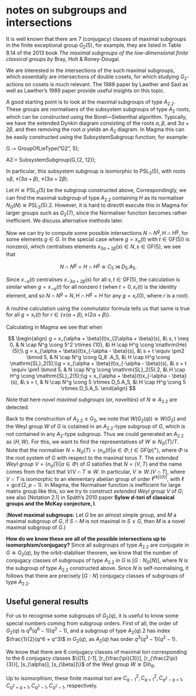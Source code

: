 # notes on subgroups and intersections

It is well known that there are 7 (conjugacy) classes of maximal subgroups in the finite exceptional group $G_2(5)$, for example, they are listed in Table 8.14 of the 2013 book *The maximal subgroups of the low-dimensional finite classical groups by* Bray, Holt & Roney-Dougal.

We are interested in the intersections of the such maximal subgroups, which essentially are intersections of double cosets, for which studying $G_2$-actions on cosets is much relevant. The 1988 paper by Lawther and Saxl as well as Lawther’s 1989 paper provide useful insights on this topic.

A good starting point is to look at the maximal subgroups of type $A_2.2$. These groups are normalisers of the subsystem subgroups of type $A_2$ roots, which can be constructed using the Borel—Siebenthal algorithm. Typically, we have the extended Dynkin diagram consisting of the roots $\alpha, \beta$, and $3\alpha + 2\beta$, and then removing the root $\alpha$ yields an $A_2$ diagram. In Magma this can be easily constructed using the SubsystemSubgroup function; for example:

G := GroupOfLieType(”G2”, 5);

A2:= SubsystemSubgroup(G,{2, 12});

In particular, this subsystem subgroup is isomorphic to $\mathrm{PSL}_3(5)$, with roots $\pm\beta$, $\pm(3\alpha + \beta)$, $\pm(3\alpha + 2\beta)$.

Let $H \cong \mathrm{PSL}_3(5)$ be the subgroup constructed above, Correspondingly, we can find the maximal subgroup of type $A_2.2$ containing $H$ as its normaliser $N_G(N) \cong \mathrm{PSL}_3(5).2$. However, it is hard to directlt execute this in Magma for larger groups such as $G_2(7)$, since the Normaliser function becomes rather inefficient. We discuss alternative methods later.

Now we can try to compute some possible intersections $N \cap N^g, H \cap H^g$, for some elements $g \in G$. In the special case where $g = x_\alpha(t)$ with $t \in \mathrm{GF}(5))$ is nonzero), which centralises elements $x_{3\alpha+2\beta}(s) \in N, s \in \mathrm{GF}(5)$, we see that


$$
N \cap N^g = H \cap H^g \cong C_5 \rtimes D_5.A_5.
$$

Since $x_{-\alpha}(t)$ centralises $x_{-3\alpha + 2\beta}(s)$ for all $s, t \in \mathrm{GF}(5)$, the calculation is similar when $g = x_{-\alpha}(t)$ for all nonzero $t$ (when $t = 0, x_r(t)$ is the identity element, and so $N \cap N^g = N, H \cap H^g = H$ for any $g = x_r(0)$, where $r$ is a root).

A routine calculation using the commutator formula tells us that same is true for all $g = x_r(t)$ for $r \in \{\pm(\alpha + \beta), \pm(2\alpha + \beta)\}.$

Calculating in Magma we see that when

$$
\begin{align} g = x_{\alpha + \beta}(t)x_{2\alpha + \beta}(s), &\  s, t \neq 0, &  N \cap N^g \cong 5^2 \rtimes {10}, &\ H \cap H^g \cong \mathrm{He}(5);\\ g = x_{\alpha + \beta}(t)x_{-\alpha - \beta}(s), &\  s + t \equiv \pm2 \bmod 5, & N \cap N^g \cong Q_8 .A_5, &\ H \cap H^g \cong \mathrm{SL}_2(5);\\g = x_{\alpha + \beta}(t)x_{-\alpha - \beta}(s), &\  s + t \equiv \pm1 \bmod 5, & N \cap N^g \cong \mathrm{SL}_2(5).2, &\ H \cap H^g \cong \mathrm{SL}_2(5);\\g = x_{\alpha + \beta}(t)x_{-\alpha - \beta}(s), &\  s = t, & N \cap N^g \cong 5 \rtimes D_5.A_5, &\ H \cap H^g \cong 5 \rtimes D_5.A_5. \end{align}
$$

Note that here *novel maximal subgroups* (or, *novelties*) of $N \cong A_2.2$ are detected.


Back to the construction of $A_2.2 \le G_2$, we note that $W(G_2(q)) \cong W(G_2)$ and the Weyl group $W$ of $G$ is cotained in an $A_2.2$-type subgroup of $G$, which is not contained in any $A_2$-type subgroup. Thus we could generated an $A_2.2$ as $\langle H, W\rangle$. For this, we want to find the representatives of $W \cong N_G(T)/T$.
Note that the normaliser $N = N_G(T)=\langle n_\alpha(t)|\alpha \in \Phi, t \in \mathrm{GF}(p)^\times\rangle$, where $\Phi$ is the root system of $G$ with respect to the maximal torus $T$.
The *extended Weyl group* $V=\langle n_\alpha(1)|\alpha \in \Phi\rangle$ of $G$ satisfies that $N = \langle V, T \rangle$ and the name comes from the fact that $V/V \cap T \cong W$. In particular, $V \cong W.(V \cap T)$, where $V \cap T$ is isomorphic to an elementary abelian group of order $\ell^{\mathrm{rk}|(G)|}$, with $\ell = \gcd(2, p-1)$. In Magma, the Normaliser function is inefficient for large matrix group like this, so we try to construct *extended Weyl group* $V$ of $G$; see also [Notation 2.1] in Späth’s 2010 paper **Sylow $d$-tori of classical groups and the McKay conjecture, I**.


(**Novel maximal subgroups:** Let $G$ be an almost simple group, and $M$ a maximal subgroup of $G$, if $S \cap M$ is not maximal in $S \le G$, then $M$ is a novel maximal subgroup of $G$.)

**How do we know these are all of the possible intersections up to isomorphism/conjugacy?**
Since all subgroups of type $A_2.2$ are conjugate in $G \cong G_2(q)$, by the orbit-stabiliser theorem, we know that the number of conjugacy classes of subgroups of type $A_2.2$ in $G$ is $[G : N_G(N)]$, where $N$ is the subgroup of type $A_2.2$ constructed above. Since $N$ is self-normalising, it follows that there are precisely $[G : N]$ conjugacy classes of subgroups of type $A_2.2$.


## Useful general results
For us to recognise some subgroups of $G_2(q)$, it is useful to know some special numbers coming from subgroup orders. First of all, the order of $G_2(q)$ is $q^6(q^6-1)(q^2-1)$, and a subgroup of type $A_2(q).2$ has index $\frac{1}{2}(q^6 + q^3)$ in $G_2(q)$, as $A_2(q)$ has order $q^3(q^3-1)(q^2-1)$.

We know that there are 6 conjugacy classes of maximal tori corresponding to the 6 conjugacy classes $\{[1], [-1], [r_{\frac{\pi}{3}}], [r_{\frac{2\pi}{3}}], [s_{\alpha}], [s_{\beta}]\}$ of the Weyl group $W \cong \mathrm{Dih}_6$.

Up to isomorphism, these finite maximal tori are $C_{q - 1}^2, C_{q + 1}^2, C_{q^2 - q + 1}, C_{q^2 + q + 1}, C_{q^2 - 1}, C_{q^2 - 1}$, respectively.
